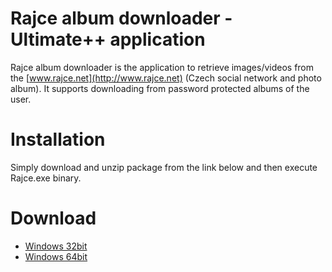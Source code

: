 # Rajce album downloader - Ultimate++ application

Rajce album downloader is the application to retrieve images/videos from the [www.rajce.net](http://www.rajce.net) (Czech social network and photo album). It supports downloading from password protected albums of the user.

# Installation

Simply download and unzip package from the link below and then execute Rajce.exe binary.

# Download

* [Windows 32bit](https://github.com/CoolmanCZ/rajce/release/rajce-1.0.32bit.zip)
* [Windows 64bit](https://github.com/CoolmanCZ/rajce/release/rajce-1.0.64bit.zip)

